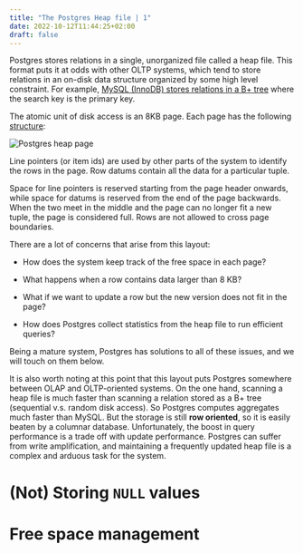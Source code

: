 ```yaml
---
title: "The Postgres Heap file | 1"
date: 2022-10-12T11:44:25+02:00
draft: false
---
```


Postgres stores relations in a single, unorganized file called a heap file. This format puts it at odds with other OLTP systems, which tend to store relations in an on-disk data structure organized by some high level constraint. For example, [MySQL (InnoDB) stores relations in a B+ tree](https://www.percona.com/blog/2017/04/10/innodb-page-merging-and-page-splitting/) where the search key is the primary key.

The atomic unit of disk access is an 8KB page. Each page has the following [structure](https://www.postgresql.org/docs/14/storage-page-layout.html):

![Postgres heap page](/postgres_heap_page.png)

Line pointers (or item ids) are used by other parts of the system to identify the rows in the page. Row datums contain all the data for a particular tuple. 

Space for line pointers is reserved starting from the page header onwards, while space for datums is reserved from the end of the page backwards. When the two meet in the middle and the page can no longer fit a new tuple, the page is considered full. Rows are not allowed to cross page boundaries.

There are a lot of concerns that arise from this layout:

- How does the system keep track of the free space in each page?

- What happens when a row contains data larger than 8 KB?

- What if we want to update a row but the new version does not fit in the page?

- How does Postgres collect statistics from the heap file to run efficient queries?

Being a mature system, Postgres has solutions to all of these issues, and we will touch on them below.

It is also worth noting at this point that this layout puts Postgres somewhere between OLAP and OLTP-oriented systems. On the one hand, scanning a heap file is much faster than scanning a relation stored as a B+ tree (sequential v.s. random disk access). So Postgres computes aggregates much faster than MySQL. But the storage is still **row oriented**, so it is easily beaten by a columnar database. Unfortunately, the boost in query performance is a trade off with update performance. Postgres can suffer from write amplification, and maintaining a frequently updated heap file is a complex and arduous task for the system.

# (Not) Storing `NULL` values

# Free space management


